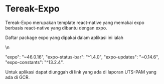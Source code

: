 # Tereak-Expo

Tereak-Expo merupakan template react-native yang memakai expo berbasis react-native yang dibantu dengan expo.

Daftar package expo yang dipakai dalam aplikasi ini ialah

\n

"expo": "~46.0.16",
"expo-status-bar": "^1.4.0",
"expo-updates": "~0.14.6",
"expo-constants": "^13.2.4".

Untuk aplikasi dapat diunggah di link yang ada di laporan UTS-PAM yang ada di GCR.
